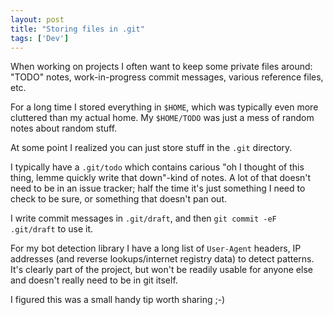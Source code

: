 ```yaml
---
layout: post
title: "Storing files in .git"
tags: ['Dev']
---
```


When working on projects I often want to keep some private files around: "TODO"
notes, work-in-progress commit messages, various reference files, etc.

For a long time I stored everything in `$HOME`, which was typically even more
cluttered than my actual home. My `$HOME/TODO` was just a mess of random notes
about random stuff.

At some point I realized you can just store stuff in the `.git` directory.

I typically have a `.git/todo` which contains carious "oh I thought of this
thing, lemme quickly write that down"-kind of notes. A lot of that doesn't need
to be in an issue tracker; half the time it's just something I need to check to
be sure, or something that doesn't pan out.

I write commit messages in `.git/draft`, and then `git commit -eF .git/draft` to
use it.

For my bot detection library I have a long list of `User-Agent` headers, IP
addresses (and reverse lookups/internet registry data) to detect patterns. It's
clearly part of the project, but won't be readily usable for anyone else and
doesn't really need to be in git itself.

I figured this was a small handy tip worth sharing ;-)
